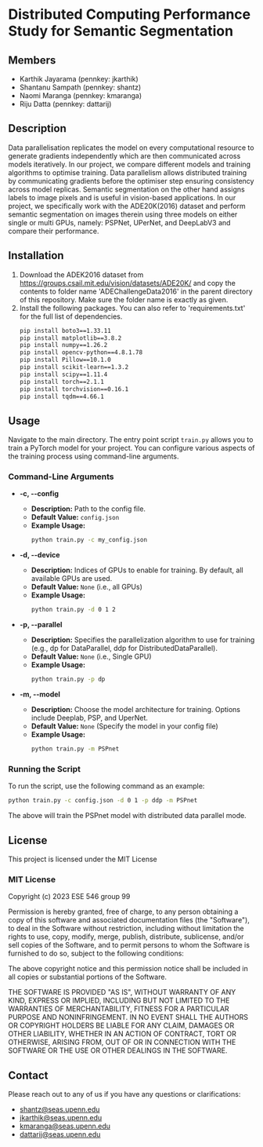 # Distributed Computing Performance Study for Semantic Segmentation

## Members
- Karthik Jayarama (pennkey: jkarthik)
- Shantanu Sampath (pennkey: shantz)
- Naomi Maranga (pennkey: kmaranga)
- Riju Datta (pennkey: dattarij)

## Description
Data parallelisation replicates the model on every computational resource to generate gradients independently which are then communicated across models iteratively. In our project, we compare different models and training algorithms to optimise training. Data parallelism allows distributed training by communicating gradients before the optimiser step ensuring consistency across model replicas. Semantic segmentation on the other hand assigns labels to image pixels and is useful in vision-based applications. In our project, we specifically work with the ADE20K(2016) dataset and perform semantic segmentation on images therein using three models on either single or multi GPUs, namely: PSPNet, UPerNet, and DeepLabV3 and compare their performance.

## Installation
1. Download the ADEK2016 dataset from https://groups.csail.mit.edu/vision/datasets/ADE20K/ and copy the contents to folder name 'ADEChallengeData2016' in the parent directory of this repository. Make sure the folder name is exactly as given.
2. Install the following packages. You can also refer to 'requirements.txt' for the full list of dependencies.
   ```bash
   pip install boto3==1.33.11
   pip install matplotlib==3.8.2
   pip install numpy==1.26.2
   pip install opencv-python==4.8.1.78
   pip install Pillow==10.1.0
   pip install scikit-learn==1.3.2
   pip install scipy==1.11.4
   pip install torch==2.1.1
   pip install torchvision==0.16.1
   pip install tqdm==4.66.1
   ```

## Usage
Navigate to the main directory. The entry point script `train.py` allows you to train a PyTorch model for your project. You can configure various aspects of the training process using command-line arguments.

### Command-Line Arguments
- **-c, --config**
  - **Description:** Path to the config file.
  - **Default Value:** `config.json`
  - **Example Usage:** 
    ```bash
    python train.py -c my_config.json
    ```

- **-d, --device**
  - **Description:** Indices of GPUs to enable for training. By default, all available GPUs are used.
  - **Default Value:** `None` (i.e., all GPUs)
  - **Example Usage:** 
    ```bash
    python train.py -d 0 1 2
    ```

- **-p, --parallel**
  - **Description:** Specifies the parallelization algorithm to use for training (e.g., dp for DataParallel, ddp for DistributedDataParallel).
  - **Default Value:** `None` (i.e., Single GPU)
  - **Example Usage:** 
    ```bash
    python train.py -p dp
    ```

- **-m, --model**
  - **Description:** Choose the model architecture for training. Options include Deeplab, PSP, and UperNet.
  - **Default Value:** `None` (Specify the model in your config file)
  - **Example Usage:** 
    ```bash
    python train.py -m PSPnet
    ```

### Running the Script
To run the script, use the following command as an example:
```bash
python train.py -c config.json -d 0 1 -p ddp -m PSPnet
```
The above will train the PSPnet model with distributed data parallel mode. 

## License
This project is licensed under the MIT License

### MIT License

Copyright (c) 2023 ESE 546 group 99

Permission is hereby granted, free of charge, to any person obtaining a copy of this software and associated documentation files (the "Software"), to deal in the Software without restriction, including without limitation the rights to use, copy, modify, merge, publish, distribute, sublicense, and/or sell copies of the Software, and to permit persons to whom the Software is furnished to do so, subject to the following conditions:

The above copyright notice and this permission notice shall be included in all copies or substantial portions of the Software.

THE SOFTWARE IS PROVIDED "AS IS", WITHOUT WARRANTY OF ANY KIND, EXPRESS OR IMPLIED, INCLUDING BUT NOT LIMITED TO THE WARRANTIES OF MERCHANTABILITY, FITNESS FOR A PARTICULAR PURPOSE AND NONINFRINGEMENT. IN NO EVENT SHALL THE AUTHORS OR COPYRIGHT HOLDERS BE LIABLE FOR ANY CLAIM, DAMAGES OR OTHER LIABILITY, WHETHER IN AN ACTION OF CONTRACT, TORT OR OTHERWISE, ARISING FROM, OUT OF OR IN CONNECTION WITH THE SOFTWARE OR THE USE OR OTHER DEALINGS IN THE SOFTWARE.

## Contact
Please reach out to any of us if you have any questions or clarifications:
- shantz@seas.upenn.edu
- jkarthik@seas.upenn.edu
- kmaranga@seas.upenn.edu
- dattarij@seas.upenn.edu
